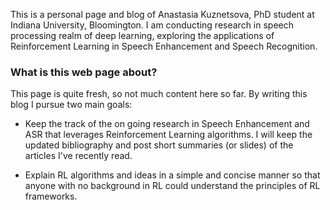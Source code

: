 This is a personal page and blog of Anastasia Kuznetsova, PhD student at Indiana University, Bloomington. I am conducting research in speech processing realm of deep learning, exploring the applications of Reinforcement Learning in Speech Enhancement and Speech Recognition.

### What is this web page about?
This page is quite fresh, so not much content here so far. By writing this blog I pursue two main goals:

* Keep the track of the on going research in Speech Enhancement and ASR that leverages Reinforcement Learning algorithms. I will keep the updated bibliography and post short summaries (or slides) of the articles I've recently read.
 
* Explain RL algorithms and ideas in a simple and concise manner so that anyone with no background in RL could understand the principles of RL frameworks.